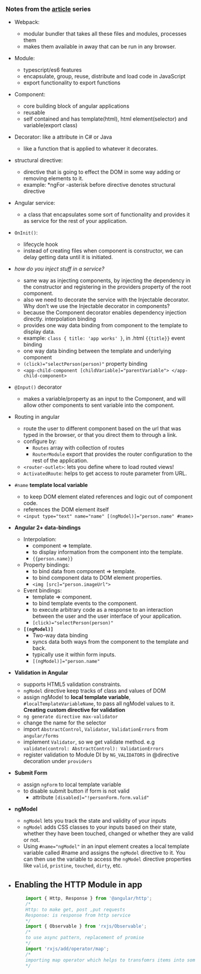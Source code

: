 
### Notes from the [article](https://www.barbarianmeetscoding.com/blog/categories/angular2-step-by-step/) series ###
+ Webpack: 
    - modular bundler that takes all these files and modules, processes them 
	- makes them available in away that can be run in any browser.

+ Module:
	- typescript/es6 features
	- encapsulate, group, reuse, distribute and load code in JavaScript
	- export functionality to export functions

+ Component:
	- core building block of angular applications
	- reusable
	- self contained and has template(html), html element(selector) and variable(export class)

+ Decorator: like a attribute in C# or Java
	- like a function that is applied to whatever it decorates.

+ structural directive:
    - directive that is going to effect the DOM in some way adding or removing elements to it.
	- example: *ngFor
	-asterisk before directive denotes structural directive

+ Angular service:
	- a class that encapsulates some sort of functionality and provides it as service for the rest of your application.

+ `OnInit()`:
	- lifecycle hook
	- instead of creating files when component is constructor, we can delay getting data until it is initiated.

+ _how do you inject stuff in a service?_
	- same way as injecting components, by injecting the dependency in the constructor and registering in the providers property of the root component.
	- also we need to decorate the service with the Injectable decorator.
Why don’t we use the Injectable decorator in components?
	- because the Component decorator enables dependency injection directly.
interpolation binding
	- provides one way data binding from component to the template to display data.
	- example: `class { title: 'app works' }`, in .html `{{title}}`
event binding
	- one way data binding between the template and underlying component
	- `(click)="selectPerson(person)"`
property binding
	- `<app-child-component [childVariable]="parentVariable"> </app-child-component>`
+ `@Input()` decorator
	- makes a variable/property as an input to the Component, and will allow other components to sent variable into the component.

+ Routing in angular
	- route the user to different component based on the url that was typed in the browser, or that you direct them to through a link.
	- configure by:
		- `Routes` array with collection of routes
		- `RouterModule` export that provides the router configuration to the rest of the application.
	- `<router-outlet>`: lets you define where to load routed views!
	- `ActivatedRoute`: helps to get access to route parameter from URL.

+ `#name` **template local variable** 
	- to keep DOM element elated references and logic out of component code.
	- references the DOM element itself
	- `<input type="text" name="name" [(ngModel)]="person.name" #name>`

+ **Angular 2+ data-bindings**
	- Interpolation: 
		+ component => template. 
		+ to display information from the component into the template. 
		+ `{{person.name}}`
	- Property bindings: 
		+ to bind data from component => template.  
		+ to bind component data to DOM element properties.
		+ `<img [src]="person.imageUrl">`
	- Event bindings: 
		+ template => component.  
		+ to bind template events to the component. 
		+ to execute arbitrary code as a response to an interaction between the user and the user interface of your application.
		+ `[click)="selectPerson(person)"`
	- **`[(ngModel)]`** 
		+ Two-way data binding
		+ syncs data both ways from the component to the template and back. 
		+ typically use it within form inputs. 
		+ `[(ngModel)]="person.name"`

+ **Validation in Angular**
	+ supports HTML5 validation constraints.
	+ `ngModel` directive keep tracks of class and values of DOM
	+ assign ngModel to **local template variable**, `#localTemplateVariableName`, to pass all ngModel values to it.  
	**Creating custom directive for validation**
	+ `ng generate directive max-validator`
	+ change the name for the selector
	+ import `AbstractControl`, `Validator`, `ValidationErrors` from `angular/forms`
	+ implement `Validator`, so we get validate method. e.g `validate(control: AbstractControl): ValidationErrors`
	+ register validation to Module DI by `NG_VALIDATORS` in @directive decoration under `providers`

+ **Submit Form**
	+ assign `ngForm` to local template variable
	+ to disable submit button if form is not valid
		- attribute `[disabled]="!personForm.form.valid"`

+ **ngModel**
	- `ngModel` lets you track the state and validity of your inputs
	- `ngModel` adds CSS classes to your inputs based on their state, whether they have been touched, changed or whether they are valid or not.
	+ Using `#name="ngModel"` in an input element creates a local template variable called #name and assigns the `ngModel` directive to it. You can then use the variable to access the `ngModel` directive properties like `valid`, `pristine`, `touched`, `dirty`, etc.

+ Enabling the **HTTP** Module in app
	- 
	```js
		import { Http, Response } from '@angular/http';
		/*
		Http: to make get, post ,put requests
		Response: is response from http service
		*/
		import { Observable } from 'rxjs/Observable';
		/*
		to use async pattern, replacement of promise
		*/
		import 'rxjs/add/operator/map';
		/*
		importing map operator which helps to transfomrs items into something our app understands!
		*/
	```  
